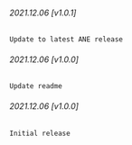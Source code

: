 ###### 2021.12.06 [v1.0.1]

```
Update to latest ANE release
```

###### 2021.12.06 [v1.0.0]

```
Update readme
```

###### 2021.12.06 [v1.0.0]

```
Initial release
```

